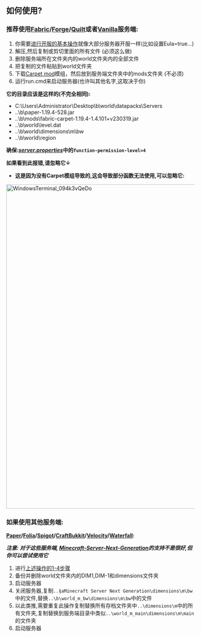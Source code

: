 ## 如何使用?

### 推荐使用[Fabric](https://fabricmc.net/use/server/)/[Forge](https://files.minecraftforge.net/net/minecraftforge/forge/)/[Quilt](https://quiltmc.org/en/install/server/)或者[Vanilla](https://www.minecraft.net/en-us/download/server)服务端:

1. 你需要[进行开服的基本操作](https://minecraft.fandom.com/wiki/Tutorials/Setting_up_a_server)就像大部分服务器开服一样(比如设置Eula=true...)
2. 解压,然后复制或剪切里面的所有文件 (必须这么做)
3. 删除服务端所在文件夹内的world文件夹内的全部文件
4. 把复制的文件粘贴到world文件夹
5. 下载[Carpet mod](https://modrinth.com/mod/carpet)模组，然后放到服务端文件夹中的mods文件夹 (不必须)
6. 运行run.cmd来启动服务器(也许叫其他名字,这取决于你)

**它的目录应该是这样的(不完全相同):**

- C:\Users\Administrator\Desktop\b\world\datapacks\Servers
- ..\b\paper-1.19.4-528.jar
- ..\b\mods\fabric-carpet-1.19.4-1.4.101+v230319.jar
- ..\b\world\level.dat
- ..\b\world\dimensions\m\bw
- ..\b\world\region

**确保:[_server.properties_](https://minecraft.fandom.com/wiki/Server.properties)中的`function-permission-level=4`**

**如果看到此报错,请忽略它↓**
- **这是因为没有Carpet模组导致的,这会导致部分函数无法使用,可以忽略它:**
<img width="865" alt="WindowsTerminal_094k3vQeDo" src="https://github.com/LingLing1301/Minecraft-Server-Next-Generation/assets/65935235/c888409b-96ac-445a-9920-e11f923acbe1">

### 如果使用其他服务端:

**[Paper](https://papermc.io/downloads/paper)/[Folia](https://papermc.io/software/folia)/[Spigot](https://getbukkit.org/download/spigot)/[CraftBukkit](https://getbukkit.org/download/craftbukkit)/[Velocity](https://papermc.io/downloads/velocity)/[Waterfall](https://papermc.io/downloads/waterfall):**

**_注意: 对于这些服务端, [Minecraft-Server-Next-Generation](README.md)的支持不是很好,但你可以尝试使用它_**

1. 进行[上述操作的1-4步骤](##推荐使用)
2. 备份并删除world文件夹内的DIM1,DIM-1和dimensions文件夹
3. 启动服务器
4. 关闭服务器,复制`..§aMinecraft Server Next Generation\dimensions\m\bw`中的文件,替换`..\b\world_m_bw\dimensions\m\bw`中的文件
5. 以此类推,需要重复此操作复制替换所有存档文件夹中`..\dimensions\m`中的所有文件夹,复制替换到服务端目录中类似`..\world_m_main\dimensions\m\main`的文件夹
6. 启动服务器



















